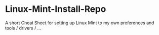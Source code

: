 # Linux-Mint-Install-Repo
A short Cheat Sheet for setting up Linux Mint to my own preferences and tools / drivers / ...
